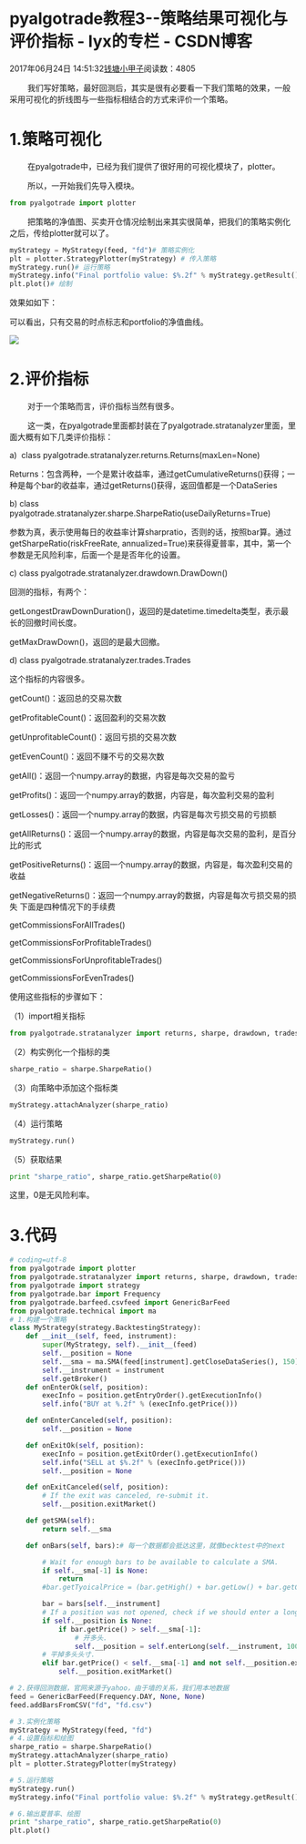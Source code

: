 # pyalgotrade教程3--策略结果可视化与评价指标 - lyx的专栏 - CSDN博客





2017年06月24日 14:51:32[钱塘小甲子](https://me.csdn.net/qtlyx)阅读数：4805








        我们写好策略，最好回测后，其实是很有必要看一下我们策略的效果，一般采用可视化的折线图与一些指标相结合的方式来评价一个策略。

# 1.策略可视化

        在pyalgotrade中，已经为我们提供了很好用的可视化模块了，plotter。

        所以，一开始我们先导入模块。



```python
from pyalgotrade import plotter
```

        把策略的净值图、买卖开仓情况绘制出来其实很简单，把我们的策略实例化之后，传给plotter就可以了。



```python
myStrategy = MyStrategy(feed, "fd")# 策略实例化
plt = plotter.StrategyPlotter(myStrategy) # 传入策略
myStrategy.run()# 运行策略
myStrategy.info("Final portfolio value: $%.2f" % myStrategy.getResult())
plt.plot()# 绘制
```
效果如如下：

可以看出，只有交易的时点标志和portfolio的净值曲线。

![](https://img-blog.csdn.net/20170624142719408?watermark/2/text/aHR0cDovL2Jsb2cuY3Nkbi5uZXQvcXRseXg=/font/5a6L5L2T/fontsize/400/fill/I0JBQkFCMA==/dissolve/70/gravity/Center)


# 2.评价指标



        对于一个策略而言，评价指标当然有很多。

        这一类，在pyalgotrade里面都封装在了pyalgotrade.stratanalyzer里面，里面大概有如下几类评价指标：

a)  class pyalgotrade.stratanalyzer.returns.Returns(maxLen=None)

Returns：包含两种，一个是累计收益率，通过getCumulativeReturns()获得；一种是每个bar的收益率，通过getReturns()获得，返回值都是一个DataSeries

b) class pyalgotrade.stratanalyzer.sharpe.SharpeRatio(useDailyReturns=True)

参数为真，表示使用每日的收益率计算sharpratio，否则的话，按照bar算。通过getSharpeRatio(riskFreeRate, annualized=True)来获得夏普率，其中，第一个参数是无风险利率，后面一个是是否年化的设置。

c) class pyalgotrade.stratanalyzer.drawdown.DrawDown()

回测的指标，有两个：

getLongestDrawDownDuration()，返回的是datetime.timedelta类型，表示最长的回撤时间长度。


getMaxDrawDown()，返回的是最大回撤。


d) class pyalgotrade.stratanalyzer.trades.Trades

这个指标的内容很多。

getCount()：返回总的交易次数

getProfitableCount()：返回盈利的交易次数

getUnprofitableCount()：返回亏损的交易次数

getEvenCount()：返回不赚不亏的交易次数

getAll()：返回一个numpy.array的数据，内容是每次交易的盈亏

getProfits()：返回一个numpy.array的数据，内容是，每次盈利交易的盈利

getLosses()：返回一个numpy.array的数据，内容是每次亏损交易的亏损额

getAllReturns()：返回一个numpy.array的数据，内容是每次交易的盈利，是百分比的形式

getPositiveReturns()：返回一个numpy.array的数据，内容是，每次盈利交易的收益

getNegativeReturns()：返回一个numpy.array的数据，内容是每次亏损交易的损失
下面是四种情况下的手续费

getCommissionsForAllTrades()

getCommissionsForProfitableTrades()

getCommissionsForUnprofitableTrades()

getCommissionsForEvenTrades()

使用这些指标的步骤如下：

（1）import相关指标



```python
from pyalgotrade.stratanalyzer import returns, sharpe, drawdown, trades
```
（2）构实例化一个指标的类



```python
sharpe_ratio = sharpe.SharpeRatio()
```
（3）向策略中添加这个指标类



```python
myStrategy.attachAnalyzer(sharpe_ratio)
```
（4）运行策略



```python
myStrategy.run()
```
（5）获取结果



```python
print "sharpe_ratio", sharpe_ratio.getSharpeRatio(0)
```
这里，0是无风险利率。

# 3.代码



```python
# coding=utf-8
from pyalgotrade import plotter
from pyalgotrade.stratanalyzer import returns, sharpe, drawdown, trades
from pyalgotrade import strategy
from pyalgotrade.bar import Frequency
from pyalgotrade.barfeed.csvfeed import GenericBarFeed
from pyalgotrade.technical import ma
# 1.构建一个策略
class MyStrategy(strategy.BacktestingStrategy):
    def __init__(self, feed, instrument):
        super(MyStrategy, self).__init__(feed)
        self.__position = None
        self.__sma = ma.SMA(feed[instrument].getCloseDataSeries(), 150)
        self.__instrument = instrument
        self.getBroker()
    def onEnterOk(self, position):
        execInfo = position.getEntryOrder().getExecutionInfo()
        self.info("BUY at %.2f" % (execInfo.getPrice()))

    def onEnterCanceled(self, position):
        self.__position = None

    def onExitOk(self, position):
        execInfo = position.getExitOrder().getExecutionInfo()
        self.info("SELL at $%.2f" % (execInfo.getPrice()))
        self.__position = None

    def onExitCanceled(self, position):
        # If the exit was canceled, re-submit it.
        self.__position.exitMarket()

    def getSMA(self):
        return self.__sma

    def onBars(self, bars):# 每一个数据都会抵达这里，就像becktest中的next

        # Wait for enough bars to be available to calculate a SMA.
        if self.__sma[-1] is None:
            return
        #bar.getTyoicalPrice = (bar.getHigh() + bar.getLow() + bar.getClose())/ 3.0

        bar = bars[self.__instrument]
        # If a position was not opened, check if we should enter a long position.
        if self.__position is None:
            if bar.getPrice() > self.__sma[-1]:
                # 开多头.
                self.__position = self.enterLong(self.__instrument, 100, True)
        # 平掉多头头寸.
        elif bar.getPrice() < self.__sma[-1] and not self.__position.exitActive():
            self.__position.exitMarket()

# 2.获得回测数据，官网来源于yahoo，由于墙的关系，我们用本地数据
feed = GenericBarFeed(Frequency.DAY, None, None)
feed.addBarsFromCSV("fd", "fd.csv")

# 3.实例化策略
myStrategy = MyStrategy(feed, "fd")
# 4.设置指标和绘图
sharpe_ratio = sharpe.SharpeRatio()
myStrategy.attachAnalyzer(sharpe_ratio)
plt = plotter.StrategyPlotter(myStrategy)

# 5.运行策略
myStrategy.run()
myStrategy.info("Final portfolio value: $%.2f" % myStrategy.getResult())

# 6.输出夏普率、绘图
print "sharpe_ratio", sharpe_ratio.getSharpeRatio(0)
plt.plot()
```













